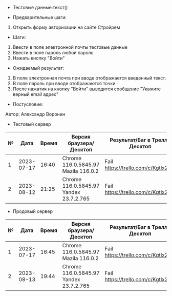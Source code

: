 * Тестовые данные:текст(<script>alert(“Hello, world!”)</alert>, <script>document.getElementByID(“…”).disabled=true</script>)


* Предварительные шаги:
1. Открыть форму авторизации на сайте Стройрем


* Шаги:
1. Ввести в поле электронной почты тестовые данные
2. Ввести в поле пароль любой пароль
3. Нажать кнопку "Войти"


* Ожидаемый результат:
1. В поле электронная почта при вводе отображается введенный текст.
2. В поле пароль при вводе отображаются точки
3. После нажатия на кнопку "Войти" выводится сообщение "Укажите верный email адрес"

* Постусловие:

Автор: Александр Воронин

* Тестовый сервер 


|  №  | Дата       | Время |           Версия браузера/Десктоп          |        Результат/Баг в Трелло Десктоп    |             Версия браузера и ОС Тач      |           Результат/Баг в Трелло Тач          |  Дата Релиза  |  Имя   |
| --- | ---------- | ----- |-------------------------------------| ---------------------------------- | ---------------------------------- | ---------------------------------- | ------| ------  |
| 1   | 2023-07-17 | 16:40 |Chrome 116.0.5845.97 Mazila 116.0.2  | Fail  https://trello.com/c/Kgtlx2UC| Chrome 116.0.5845.97               | Fail https://trello.com/c/Kgtlx2UC | 04.07 | Александр Воронин  |
| 2   | 2023-08-12 | 21:25 |Chrome 116.0.5845.97 Yandex 23.7.2.765| Fail https://trello.com/c/Kgtlx2UC| Chrome 116.0.5845.97               | Fail https://trello.com/c/Kgtlx2UC | 13.08 | Сабина  |


* Продовый сервер


|  №  | Дата       | Время |           Версия браузера/Десктоп          |        Результат/Баг в Трелло Десктоп    |             Версия браузера и ОС Тач      |           Результат/Баг в Трелло Тач          |  Дата Релиза  |  Имя   |
| --- | ---------- | ----- |-------------------------------------| ---------------------------------- | ---------------------------------- | ---------------------------------- | ------| ------  |
| 1   | 2023-07-17 | 16:45 |Chrome 116.0.5845.97 Mazila 116.0.2  | Fail  https://trello.com/c/Kgtlx2UC| Chrome 116.0.5845.97               | Fail https://trello.com/c/Kgtlx2UC | 04.07 | Александр Воронин  |
| 2   | 2023-08-13 | 19:44 |Chrome 116.0.5845.97 Yandex 23.7.2.765| Fail https://trello.com/c/Kgtlx2UC| Chrome 116.0.5845.97               | Fail https://trello.com/c/Kgtlx2UC | 13.08 | Сабина  |

